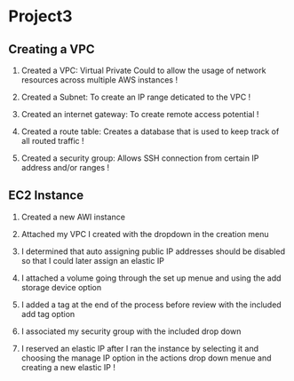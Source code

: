 # Project3

## Creating a VPC

1. Created a VPC: Virtual Private Could to allow the usage of network resources across multiple AWS instances
    ! [](Screenshots/VPC.png)

2. Created a Subnet: To create an IP range deticated to the VPC
    ! [](Screenshots/Subnet.png)

3. Created an internet gateway: To create remote access potential
    ! [](Screenshots/Gateway.png)

4. Created a route table: Creates a database that is used to keep track of all routed traffic
    ! [](Screenshots/RouteTable.png)

5. Created a security group: Allows SSH connection from certain IP address and/or ranges
    ! [](Screenshots/Securitygroup.png)

## EC2 Instance

1. Created a new AWI instance

2. Attached my VPC I created with the dropdown in the creation menu

3. I determined that auto assigning public IP addresses should be disabled so that I could later assign an elastic IP

4. I attached a volume going through the set up menue and using the add storage device option

5. I added a tag at the end of the process before review with the included add tag option

6. I associated my security group with the included drop down

7. I reserved an elastic IP after I ran the instance by selecting it and choosing the manage IP option in the actions drop down menue and creating a new elastic IP
    ! [](Screenshots/Instance.png)


